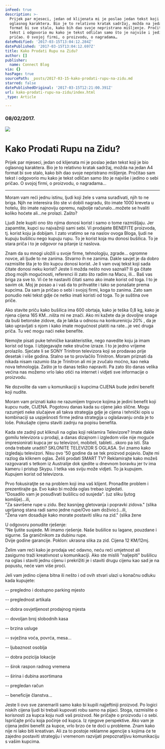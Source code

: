 ```yaml
---
inFeed: true
description: >-
  Prijek par mjeseci, jedan od klijenata mi je poslao jedan tekst koji je bio
  oglasnog karaktera. Bio je to relativno kratak sadržaj, možda na jedan A4
  format bi sve stalo, kako bih dao svoje nepristrano mišljenje. Pročitao sam
  tekst i odgovorio mu kako je tekst odličan samo što je najviše i jedino o sebi
  pričao. O svojoj firmi, o proizvodu, o nagradama…
dateModified: '2017-03-15T13:04:12.284Z'
datePublished: '2017-03-15T13:04:12.697Z'
title: Kako Prodati Rupu na Zidu?
author: []
publisher:
  name: Connect Blog
via: {}
hasPage: true
sourcePath: _posts/2017-03-15-kako-prodati-rupu-na-zidu.md
starred: false
datePublishedOriginal: '2017-03-15T12:21:00.391Z'
url: kako-prodati-rupu-na-zidu/index.html
_type: Article

---
```

### 08/02/2017\.
![](https://the-grid-user-content.s3-us-west-2.amazonaws.com/586e7336-a0db-4594-873a-14bf26b4763b.jpg)

# Kako Prodati Rupu na Zidu?

Prijek par mjeseci, jedan od klijenata mi je poslao jedan tekst koji je bio oglasnog karaktera. Bio je to relativno kratak sadržaj, možda na jedan A4 format bi sve stalo, kako bih dao svoje nepristrano mišljenje. Pročitao sam tekst i odgovorio mu kako je tekst odličan samo što je najviše i jedino o sebi pričao. O svojoj firmi, o proizvodu, o nagradama...

---

Moram vam reći jednu istinu, ljudi koji žele s vama surađivati, njih to ne briga. Njih ne interesira što ste vi dobili nagradu, što imate 1000 kreveta u hotelu, što imate najnoviju opremu, najbolje računalo...možete se hvaliti koliko hoćete ali...ne prolazi. Zašto?

Ljudi žele kupiti ono što njima donosi korist i samo o tome razmišljaju. Jer zapamtite, kupci su najvažniji sami sebi. Vi prodajete BENEFITE proizvoda, tj. korist koju ja dobijam. I zato vratimo se na naslov ovoga Bloga, ljudi ne kupuju bušilicu nego kupuju rupu. To je korist koja mu donosi bušilica. To je stara priča i to je odgovor na pitanje iz naslova.

Znam da su mnogi uložili u svoje firme, tehnologiju, zgrade... ogromne novce, ali ljude to ne zanima. Stvarno ih ne zanima. Dakle savjet je da dobro razmislite šta je to što kupcu donosi korist. Je li vam ovaj tekst koji sada čitate donosi neku korist? Jeste li možda nešto novo saznali? Ili ga čitate zbog mojih mogućnosti, referenci ili zato što radim na Macu, ili... Baš vas briga za sve to. Vi će te nastaviti čitati samo ako imate korist od toga. I to je savim ok. Moj je posao a i vaš da to prihvatite i tako se ponašate prema kupcima. Da sam ja pričao o sebi i svojoj firmi, koga to zanima. Zato sam ponudio neki tekst gdje će netko imati koristi od toga. To je suština ove priče.

Ako stavite priču kako bušilica ima 600 obrtaja, kako je teška 0,8 kg, kako je njena cijena 165 KM...ništa mi ne znači. Ako mi kažete da je dovoljne snage da buši betonske zidove, da je lakša u odnosu na konkurenicju 20% , da je lako upravljati s njom i kako imate mogućnost platiti na rate...je već druga priča. Tu već mogu naći neke benefite.

Nemojte pisati puke tehničke karakteristike, nego navedite koju ja imam korist od toga. I izbjegavajte neke stručne izraze. I to je jedno vrijeme prolazilo. Sjećate li se SONY Trinitron televizora koji se prodavao prije desetak i više godina. Stalno se to provlačilo Trinitron. Moram priznati da nikada nisam razumio šta je Trinitron ali mi je zvučalo moćno, kao neka nova tehnologija. Zašto je to danas teško napraviti. Pa zato što danas velika većina nas možemo vrlo lako otići na internet i vidjeti sve informacije o proizvodu.

Ne dozvolite da vam u komunikaciji s kupcima CIJENA bude jedini benefit koji nudite.

Moram vam priznati kako ne razumijem trgovce kojima je jedini benefit koji kupcu nude, CIJENA. Pogotovu danas kada su cijene jako slične. Mogu razumjeti neke slučajeve ali takva strategija gdje je cijena i tehnički opis u kombinaciji sa uspješnosti firme jedina strategija u oglašavanju onda je to loše. Pokušajte cijenu staviti zadnju na popisu benefita.

Kada ste zadnji put kliknuli na oglas koji reklamira Televizore? Imate dakle gomilu televizora u prodaji, a danas dizajnom i izgledom više nije moguće impresionirati kupca jer su televizori, mobiteli, tableti...skoro pa isti. Šta onda trebate uraditi? SKLONITE TELEVIZOR S OGLASA. Svi znamo kako izgledaju televizori. Nisu ovo '50 godine da se tek proizvod pojavio. Dajte mi razlog da kliknem oglas. Želiš prodati SMART TV? Reklamirajte kako možeš razgovarati s tetkom iz Australije dok sjedite u dnevnom boravku jer tv ima kameru i pristup Skypu. I tetka vas sviju može vidjeti. To ja kupujem. Kupujem korist od televizora.

Prvo fokusiratjte se na problem koji ima vaš klijent. Pronađite problem i prezentirajte ga. Evo kako bi možda oglas trebao izgledati.  
"Dosadilo vam je posuđivati bušilicu od susjeda". (uz sliku ljutog komšije)...ili,  
"Za savršene rupe u zidu. Bez kasnijeg gletovanja i popravki zidova." (slika uprljanog stana radi samo jedne rupe/Ovo sam doživio:)...ili,  
"Žena vam dosađuje kako morate postaviti sliku na zid." (slika žene

U odgovoru ponudite rješenje:  
"Ne ljutite susjede. Mi imamo rješenje. Naše bušilice su lagane, pouzdane i sigurne. Sa graničnikom za dubinu rupe.  
Dvije godine garancije. Poklon: ukrasna slika za zid. Cijena 12 KM/12mj.

Želim vam reći kako je prodaja već odavno, neću reći umjetnost ali zasigurno traži kreativnost u komunikaciji. Ako ste mislili "naljepiti" bušilicu na oglas i staviti jednu cijenu i prekrižiti je i staviti drugu cijenu kao sad je na popustu, neće vam više proći.

Jeli vam jedino cijena bitna ili nešto i od ovih stvari ulazi u konačnu odluku kada kupujete:

-- pregledno i dostupno parking mjesto

-- preglednost artikala

-- dobra osvjetljenost prodajnog mjesta

-- dovoljan broj slobodnih kasa

-- brzina usluge

-- svježina voća, povrća, mesa...

-- ljubaznost osoblja

-- dobra pozicija lokacije

-- širok raspon radnog vremena

-- širina i dubina asortimana

-- pregledan račun

-- beneficije članstva...

Jeste li ovo sve zanemarili samo kako bi kupili najjeftiniji proizvod. Po logici niskih cijena ljudi bi trebali kupovati robu samo na pijaci. Stoga, razmislite o korisnosti za kupca koju nudi vaš proizvod. Ne pričajte o proizvodu i o sebi. Ispričajte priču koja počinje od kupca. Iz njegove perspektive. Ako vam je cijena jedini benefit za kupce, vrlo brzo će te doći u probleme. Znam kako nije ni lako biti kreativan. Ali za to postoje reklamne agencije s kojima će te zajedno postaviti strategiju i vremenom razvijati prepoznatljivu komunikaciju s vašim kupcima.
